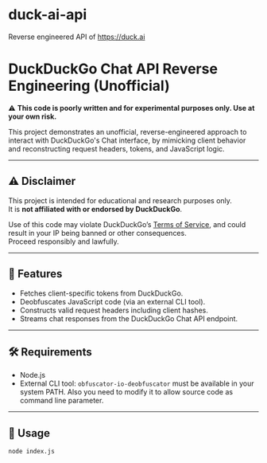 # duck-ai-api
Reverse engineered API of https://duck.ai

# DuckDuckGo Chat API Reverse Engineering (Unofficial)

⚠️ **This code is poorly written and for experimental purposes only. Use at your own risk.**

This project demonstrates an unofficial, reverse-engineered approach to interact with DuckDuckGo's Chat interface, by mimicking client behavior and reconstructing request headers, tokens, and JavaScript logic.

---

## ⚠️ Disclaimer

This project is intended for educational and research purposes only.  
It is **not affiliated with or endorsed by DuckDuckGo**.  

Use of this code may violate DuckDuckGo’s [Terms of Service](https://duckduckgo.com/terms), and could result in your IP being banned or other consequences.  
Proceed responsibly and lawfully.

---

## 🔧 Features

- Fetches client-specific tokens from DuckDuckGo.
- Deobfuscates JavaScript code (via an external CLI tool).
- Constructs valid request headers including client hashes.
- Streams chat responses from the DuckDuckGo Chat API endpoint.

---

## 🛠️ Requirements

- Node.js
- External CLI tool: `obfuscator-io-deobfuscator` must be available in your system PATH. Also you need to modify it to allow source code as command line parameter.

---

## 🚀 Usage

```bash
node index.js
